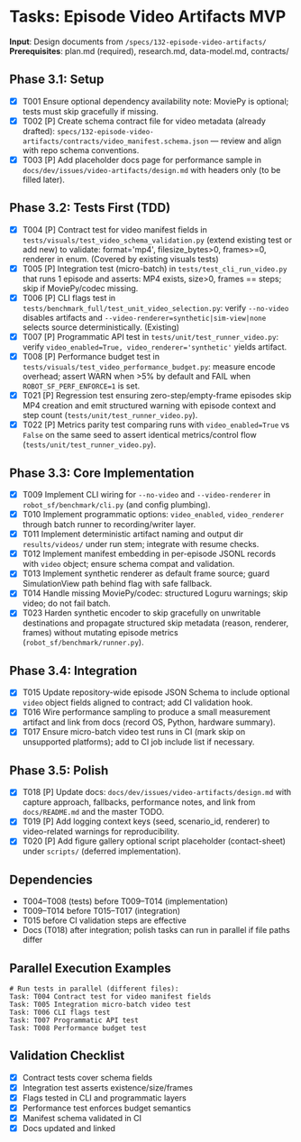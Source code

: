 # Tasks: Episode Video Artifacts MVP

**Input**: Design documents from `/specs/132-episode-video-artifacts/`
**Prerequisites**: plan.md (required), research.md, data-model.md, contracts/

## Phase 3.1: Setup
- [x] T001 Ensure optional dependency availability note: MoviePy is optional; tests must skip gracefully if missing.
- [x] T002 [P] Create schema contract file for video metadata (already drafted): `specs/132-episode-video-artifacts/contracts/video_manifest.schema.json` — review and align with repo schema conventions.
- [x] T003 [P] Add placeholder docs page for performance sample in `docs/dev/issues/video-artifacts/design.md` with headers only (to be filled later).

## Phase 3.2: Tests First (TDD)
- [x] T004 [P] Contract test for video manifest fields in `tests/visuals/test_video_schema_validation.py` (extend existing test or add new) to validate: format='mp4', filesize_bytes>0, frames>=0, renderer in enum. (Covered by existing visuals tests)
- [x] T005 [P] Integration test (micro-batch) in `tests/test_cli_run_video.py` that runs 1 episode and asserts: MP4 exists, size>0, frames == steps; skip if MoviePy/codec missing.
- [x] T006 [P] CLI flags test in `tests/benchmark_full/test_unit_video_selection.py`: verify `--no-video` disables artifacts and `--video-renderer=synthetic|sim-view|none` selects source deterministically. (Existing)
- [x] T007 [P] Programmatic API test in `tests/unit/test_runner_video.py`: verify `video_enabled=True, video_renderer='synthetic'` yields artifact.
- [x] T008 [P] Performance budget test in `tests/visuals/test_video_performance_budget.py`: measure encode overhead; assert WARN when >5% by default and FAIL when `ROBOT_SF_PERF_ENFORCE=1` is set.
- [x] T021 [P] Regression test ensuring zero-step/empty-frame episodes skip MP4 creation and emit structured warning with episode context and step count (`tests/unit/test_runner_video.py`).
- [x] T022 [P] Metrics parity test comparing runs with `video_enabled=True` vs `False` on the same seed to assert identical metrics/control flow (`tests/unit/test_runner_video.py`).

## Phase 3.3: Core Implementation
- [x] T009 Implement CLI wiring for `--no-video` and `--video-renderer` in `robot_sf/benchmark/cli.py` (and config plumbing).
- [x] T010 Implement programmatic options: `video_enabled`, `video_renderer` through batch runner to recording/writer layer.
- [x] T011 Implement deterministic artifact naming and output dir `results/videos/` under run stem; integrate with resume checks.
- [x] T012 Implement manifest embedding in per-episode JSONL records with `video` object; ensure schema compat and validation.
- [x] T013 Implement synthetic renderer as default frame source; guard SimulationView path behind flag with safe fallback.
- [x] T014 Handle missing MoviePy/codec: structured Loguru warnings; skip video; do not fail batch.
- [x] T023 Harden synthetic encoder to skip gracefully on unwritable destinations and propagate structured skip metadata (reason, renderer, frames) without mutating episode metrics (`robot_sf/benchmark/runner.py`).

## Phase 3.4: Integration
- [x] T015 Update repository-wide episode JSON Schema to include optional `video` object fields aligned to contract; add CI validation hook.
- [x] T016 Wire performance sampling to produce a small measurement artifact and link from docs (record OS, Python, hardware summary).
- [x] T017 Ensure micro-batch video test runs in CI (mark skip on unsupported platforms); add to CI job include list if necessary.

## Phase 3.5: Polish
- [x] T018 [P] Update docs: `docs/dev/issues/video-artifacts/design.md` with capture approach, fallbacks, performance notes, and link from `docs/README.md` and the master TODO.
- [x] T019 [P] Add logging context keys (seed, scenario_id, renderer) to video-related warnings for reproducibility.
- [x] T020 [P] Add figure gallery optional script placeholder (contact-sheet) under `scripts/` (deferred implementation).

## Dependencies
- T004–T008 (tests) before T009–T014 (implementation)
- T009–T014 before T015–T017 (integration)
- T015 before CI validation steps are effective
- Docs (T018) after integration; polish tasks can run in parallel if file paths differ

## Parallel Execution Examples
```
# Run tests in parallel (different files):
Task: T004 Contract test for video manifest fields
Task: T005 Integration micro-batch video test
Task: T006 CLI flags test
Task: T007 Programmatic API test
Task: T008 Performance budget test
```

## Validation Checklist
- [x] Contract tests cover schema fields
- [x] Integration test asserts existence/size/frames
- [x] Flags tested in CLI and programmatic layers
- [x] Performance test enforces budget semantics
- [x] Manifest schema validated in CI
- [x] Docs updated and linked
